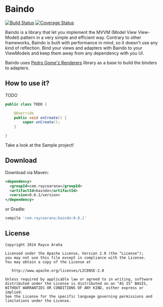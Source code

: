 Baindo
==========

[![Build Status](https://travis-ci.org/raycoarana/baindo.svg?branch=master)](https://travis-ci.org/raycoarana/baindo)
[![Coverage Status](https://coveralls.io/repos/raycoarana/baindo/badge.png)](https://coveralls.io/r/raycoarana/baindo)

Baindo is a library that let you implement the MVVM (Model View View-Model) pattern in a very simple and
efficient way. Contrary to other frameworks, Baindo is built with performance in mind, so it doesn't use any
kind of reflection. Bind your views and adapters with Baindo to your ViewModels and keep them away from any
dependency with you UI.

Baindo uses [Pedro Gome'z Renderers](https://github.com/pedrovgs/Renderers) library as a base
to build the binders to adapters.

How to use it?
--------------

TODO


```java
public class TODO {

	@Override
	public void onCreate() {
		super.onCreate();
	}

}
```


Take a look at the Sample project!

Download
--------

Download via Maven:
```xml
<dependency>
  <groupId>com.raycoarana</groupId>
  <artifactId>baindo</artifactId>
  <version>0.0.1/version>
</dependency>
```
or Gradle:
```groovy
compile 'com.raycoarana:baindo:0.0.1'
```

License
-------

    Copyright 2014 Rayco Araña

    Licensed under the Apache License, Version 2.0 (the "License");
    you may not use this file except in compliance with the License.
    You may obtain a copy of the License at

       http://www.apache.org/licenses/LICENSE-2.0

    Unless required by applicable law or agreed to in writing, software
    distributed under the License is distributed on an "AS IS" BASIS,
    WITHOUT WARRANTIES OR CONDITIONS OF ANY KIND, either express or implied.
    See the License for the specific language governing permissions and
    limitations under the License.

